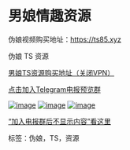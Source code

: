 # 男娘情趣资源

伪娘视频购买地址：https://ts85.xyz

伪娘 TS 资源

[男娘TS资源购买地址（关闭VPN）](https://ts85.xyz)

[点击加入Telegram电报预览群](https://t.me/ttss566)

[![image](https://cdn.linkgoods.com/product/667fe870141a6a937ade4deb/active/4872c3ed-ce05-4114-9744-5d3843aa24c8.jpeg)](https://t.me/ttss566)
[![image](https://cdn.linkgoods.com/product/667fe870141a6a937ade4deb/active/85b709db-887e-4a46-b76f-d0ae9d81321b.jpeg)](https://t.me/ttss566)
[![image](https://cdn.linkgoods.com/product/667fe870141a6a937ade4deb/active/db946572-3c0a-4b83-b4c2-465ea2289ef4.jpeg)](https://t.me/ttss566)

[“加入电报群后不显示内容”看这里](https://tupian.li/images/2024/06/29/667fe6ae21b4e.jpg)

标签：伪娘，TS，资源
